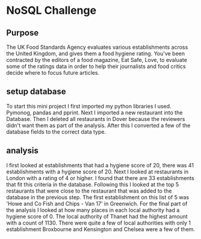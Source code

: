 # NoSQL Challenge


## Purpose

The UK Food Standards Agency evaluates various establishments across the United Kingdom, and gives them a food hygiene rating. You've been contracted by the editors of a food magazine, Eat Safe, Love, to evaluate some of the ratings data in order to help their journalists and food critics decide where to focus future articles.

## setup database
To start this mini project I first imported my python libraries I used. Pymonog, pandas and pprint. Next I imported a new restaurant into the Database. Then I deleted all restaurants in Dover because the reviewers didn't want them as part of the analysis. After this I converted a few of the database fields to the correct data type. 

## analysis 
I first looked at establishments that had a hygiene score of 20, there was 41 establishments with a hygiene score of 20. Next I looked at restaurants in London with a rating of 4 or higher. I found that there are 33 establishments that fit this criteria in the database. Following this I looked at the top 5 restaurants that were close to the restaurant that was added to the database in the previous step. The first establishment on this list of 5 was 'Howe and Co Fish and Chips - Van 17' in Greenwich. For the final part of the analysis I looked at how many places in each local authority had a hygiene score of 0. The local authority of Thanet had the highest amount with a count of 1130. There were quite a few of local authorities with only 1 establishment Broxbourne and Kensington and Chelsea were a few of them. 
